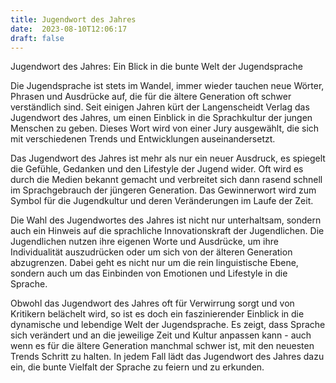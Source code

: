 ```yaml
---
title: Jugendwort des Jahres
date:  2023-08-10T12:06:17
draft: false
---
```


Jugendwort des Jahres: Ein Blick in die bunte Welt der Jugendsprache

Die Jugendsprache ist stets im Wandel, immer wieder tauchen neue Wörter, Phrasen und Ausdrücke auf, die für die ältere Generation oft schwer verständlich sind. Seit einigen Jahren kürt der Langenscheidt Verlag das Jugendwort des Jahres, um einen Einblick in die Sprachkultur der jungen Menschen zu geben. Dieses Wort wird von einer Jury ausgewählt, die sich mit verschiedenen Trends und Entwicklungen auseinandersetzt.

Das Jugendwort des Jahres ist mehr als nur ein neuer Ausdruck, es spiegelt die Gefühle, Gedanken und den Lifestyle der Jugend wider. Oft wird es durch die Medien bekannt gemacht und verbreitet sich dann rasend schnell im Sprachgebrauch der jüngeren Generation. Das Gewinnerwort wird zum Symbol für die Jugendkultur und deren Veränderungen im Laufe der Zeit.

Die Wahl des Jugendwortes des Jahres ist nicht nur unterhaltsam, sondern auch ein Hinweis auf die sprachliche Innovationskraft der Jugendlichen. Die Jugendlichen nutzen ihre eigenen Worte und Ausdrücke, um ihre Individualität auszudrücken oder um sich von der älteren Generation abzugrenzen. Dabei geht es nicht nur um die rein linguistische Ebene, sondern auch um das Einbinden von Emotionen und Lifestyle in die Sprache.

Obwohl das Jugendwort des Jahres oft für Verwirrung sorgt und von Kritikern belächelt wird, so ist es doch ein faszinierender Einblick in die dynamische und lebendige Welt der Jugendsprache. Es zeigt, dass Sprache sich verändert und an die jeweilige Zeit und Kultur anpassen kann - auch wenn es für die ältere Generation manchmal schwer ist, mit den neuesten Trends Schritt zu halten. In jedem Fall lädt das Jugendwort des Jahres dazu ein, die bunte Vielfalt der Sprache zu feiern und zu erkunden.
